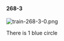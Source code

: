 #### 268-3
![train-268-3-0.png](https://github.com/lil-lab/nlvr/raw/master/nlvr/train/images/19/train-268-3-0.png "train-268-3-0.png")

There is 1 blue circle